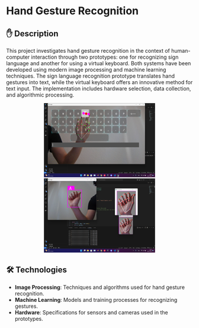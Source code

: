 # Hand Gesture Recognition

## ✋ Description
This project investigates hand gesture recognition in the context of human-computer interaction through two prototypes: one for recognizing sign language and another for using a virtual keyboard. Both systems have been developed using modern image processing and machine learning techniques. The sign language recognition prototype translates hand gestures into text, while the virtual keyboard offers an innovative method for text input. The implementation includes hardware selection, data collection, and algorithmic processing.

<p align="center">
  <img src="Keyboard/keyboard.png" alt="Hand-Gesture Keyboard Screenshot" width="300" height="200" />
  <img src="Hand-Gesture/HG.png" alt="Hand-Gesture HG Screenshot" width="300" height="200" />
</p>

## 🛠️ Technologies
- **Image Processing**: Techniques and algorithms used for hand gesture recognition.
- **Machine Learning**: Models and training processes for recognizing gestures.
- **Hardware**: Specifications for sensors and cameras used in the prototypes.
